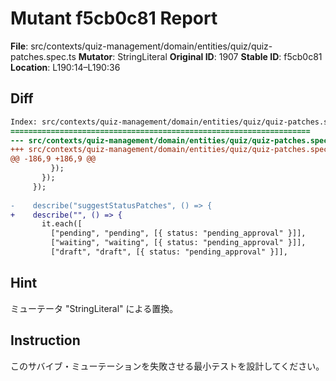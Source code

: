 # Mutant f5cb0c81 Report

**File**: src/contexts/quiz-management/domain/entities/quiz/quiz-patches.spec.ts
**Mutator**: StringLiteral
**Original ID**: 1907
**Stable ID**: f5cb0c81
**Location**: L190:14–L190:36

## Diff

```diff
Index: src/contexts/quiz-management/domain/entities/quiz/quiz-patches.spec.ts
===================================================================
--- src/contexts/quiz-management/domain/entities/quiz/quiz-patches.spec.ts	original
+++ src/contexts/quiz-management/domain/entities/quiz/quiz-patches.spec.ts	mutated #1907
@@ -186,9 +186,9 @@
         });
       });
     });
 
-    describe("suggestStatusPatches", () => {
+    describe("", () => {
       it.each([
         ["pending", "pending", [{ status: "pending_approval" }]],
         ["waiting", "waiting", [{ status: "pending_approval" }]],
         ["draft", "draft", [{ status: "pending_approval" }]],
```

## Hint

ミューテータ "StringLiteral" による置換。

## Instruction

このサバイブ・ミューテーションを失敗させる最小テストを設計してください。
